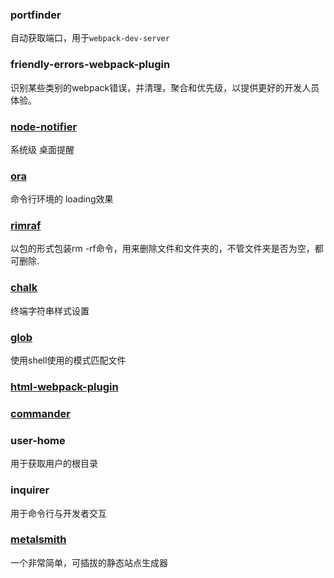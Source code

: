 ### portfinder
自动获取端口，用于`webpack-dev-server`
### friendly-errors-webpack-plugin
识别某些类别的webpack错误，并清理，聚合和优先级，以提供更好的开发人员体验。
### [node-notifier](https://github.com/mikaelbr/node-notifier)
系统级 桌面提醒
### [ora](https://github.com/sindresorhus/ora#readme)
命令行环境的 loading效果
### [rimraf](https://github.com/isaacs/rimraf)
以包的形式包装rm -rf命令，用来删除文件和文件夹的，不管文件夹是否为空，都可删除.
### [chalk](https://github.com/chalk/chalk)
终端字符串样式设置
### [glob](https://github.com/isaacs/node-glob)
使用shell使用的模式匹配文件
### [html-webpack-plugin](https://github.com/jantimon/html-webpack-plugin)

### [commander](https://github.com/tj/commander.js)
### user-home 
用于获取用户的根目录
### inquirer
用于命令行与开发者交互
### [metalsmith](https://github.com/segmentio/metalsmith)
一个非常简单，可插拔的静态站点生成器

